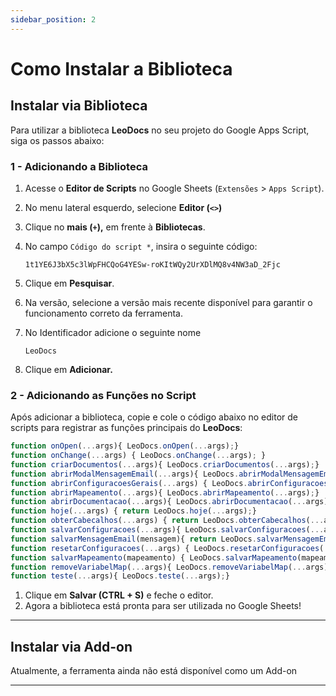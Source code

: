 ```yaml
---
sidebar_position: 2
---
```


# Como Instalar a Biblioteca

## Instalar via Biblioteca

Para utilizar a biblioteca **LeoDocs** no seu projeto do Google Apps Script, siga os passos abaixo:

### 1 - Adicionando a Biblioteca

1. Acesse o **Editor de Scripts** no Google Sheets (`Extensões` > `Apps Script`).
2. No menu lateral esquerdo, selecione **Editor (`<>`)**
3. Clique no **mais (`+`),** em frente à **Bibliotecas**.
4. No campo `Código do script *`, insira o seguinte código:

   ```
   1t1YE6J3bX5c3lWpFHCQoG4YESw-roKItWQy2UrXDlMQ8v4NW3aD_2Fjc
   ```

5. Clique em **Pesquisar**.
6. Na versão, selecione a versão mais recente disponível para garantir o funcionamento correto da ferramenta.
7. No Identificador adicione o seguinte nome

   ```
   LeoDocs
   ```

8. Clique em **Adicionar.**

### 2 - Adicionando as Funções no Script

Após adicionar a biblioteca, copie e cole o código abaixo no editor de scripts para registrar as funções principais do **LeoDocs**:

```jsx
function onOpen(...args){ LeoDocs.onOpen(...args);}
function onChange(...args) { LeoDocs.onChange(...args); }
function criarDocumentos(...args){ LeoDocs.criarDocumentos(...args);}
function abrirModalMensagemEmail(...args){ LeoDocs.abrirModalMensagemEmail(...args);}
function abrirConfiguracoesGerais(...args) { LeoDocs.abrirConfiguracoesGerais(...args);}
function abrirMapeamento(...args){ LeoDocs.abrirMapeamento(...args);}
function abrirDocumentacao(...args){ LeoDocs.abrirDocumentacao(...args);}
function hoje(...args) { return LeoDocs.hoje(...args);}
function obterCabecalhos(...args) { return LeoDocs.obterCabecalhos(...args);}
function salvarConfiguracoes(...args){ LeoDocs.salvarConfiguracoes(...args);}
function salvarMensagemEmail(mensagem){ return LeoDocs.salvarMensagemEmail(mensagem);}
function resetarConfiguracoes(...args) { LeoDocs.resetarConfiguracoes(...args);}
function salvarMapeamento(mapeamento) { LeoDocs.salvarMapeamento(mapeamento);}
function removeVariabelMap(...args){ LeoDocs.removeVariabelMap(...args);}
function teste(...args){ LeoDocs.teste(...args);}
```

1. Clique em **Salvar (CTRL + S)** e feche o editor.
2. Agora a biblioteca está pronta para ser utilizada no Google Sheets!

---

## Instalar via Add-on

Atualmente, a ferramenta ainda não está disponível como um Add-on

---
